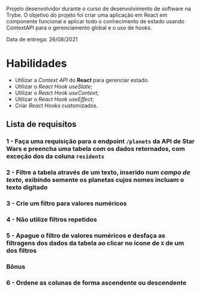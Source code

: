 Projeto desenvolvidor durante o curso de desenvolvimento de software na Trybe. O objetivo do projeto foi criar uma aplicação em React em componente funcional e aplicar todo o conhecimento de estado usando ContextAPI para o gerenciamento global e o uso de hooks.

Data de entrega: 26/08/2021

# Habilidades

* Utilizar a _Context API_ do **React** para gerenciar estado.
* Utilizar o _React Hook useState_;
* Utilizar o _React Hook useContext_;
* Utilizar o _React Hook useEffect_;
* Criar _React Hooks_ customizados.

## Lista de requisitos

### 1 - Faça uma requisição para o endpoint `/planets` da API de Star Wars e preencha uma tabela com os dados retornados, com exceção dos da coluna `residents`

### 2 - Filtre a tabela através de um texto, inserido num *campo de texto*, exibindo somente os planetas cujos nomes incluam o texto digitado

### 3 - Crie um filtro para valores numéricos

### 4 - Não utilize filtros repetidos

### 5 - Apague o filtro de valores numéricos e desfaça as filtragens dos dados da tabela ao clicar no ícone de `X` de um dos filtros

### Bônus

### 6 - Ordene as colunas de forma ascendente ou descendente